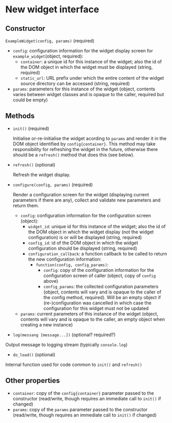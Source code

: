 New widget interface
====================

Constructor
-----------

`ExampleWidget(config, params)` (required)

* `config`: configuration information for the widget display screen for
  `example_widget`(object, required):
    * `container`: a unique id for this instance of the widget; also the id of
      the DOM object in which the widget must be displayed (string, required)
    * `static_url`: URL prefix under which the entire content of the widget
      source directory can be accessed (string, required)
* `params`: parameters for this instance of the widget (object, contents
  varies between widget classes and is opaque to the caller, required
  but could be empty)

Methods
-------

* `init()` (required)

  Initialise or-re-initialise the widget acording to `params` and render it in the
  DOM object identified by `config{container}`. This method may take
  responsibility for refreshing the widget in the future, otherwise there should
  be a `refresh()` method that does this (see below).

* `refresh()` (optional)

  Refresh the widget display.

* `configure(config, params)` (required)

  Render a configuration screen for the widget (displaying current
  parameters if there are any), collect and validate new parameters and
  return them.

    * `config`: configuration information for the configuration screen
      (object):
        * `widget_id`: unique id for this instance of the widget; also the id of
          the DOM object in which the widget display (not the widget
          configuration) is or will be displayed (string, required)
        * `config_id`: id of the DOM object in which the widget configuration
           should be displayed (string, required)
        * `configuration_callback`: a function callback to be called to
          return the new configuration information:
            * `function(config, config_params)`:
                * `config`: copy of the configuration information for the
                  configuration screen of caller (object, copy of `config` above)
                * `config_params`: the collected configuration parameters (object, contents
                  will vary and is opaque to the caller of the config method,
                  required). Will be an empty object if (re-)configuration
                  was cancelled in which case the configuration for this widget
                  must not be updated
    * `params`: current parameters of this instance of the widget (object, contents
    will vary and is opaque to the caller, an empty object when creating a new instance)

* `log(messang [message...])` (optional? required?)

Output message to logging stream (typically `console.log`)

* `do_load()` (optional)

Internal function used for code common to `init()` and `refresh()`

Other properties
----------------

* `container`: copy of the `config{container}` parameter passed to the
  constructor (read/write, though requires an immediate call to `init()`
  if changed)
* `params`: copy of the `params` parameter passed to the constructor
  (read/write, though requires an immediate call to `init()` if changed)

